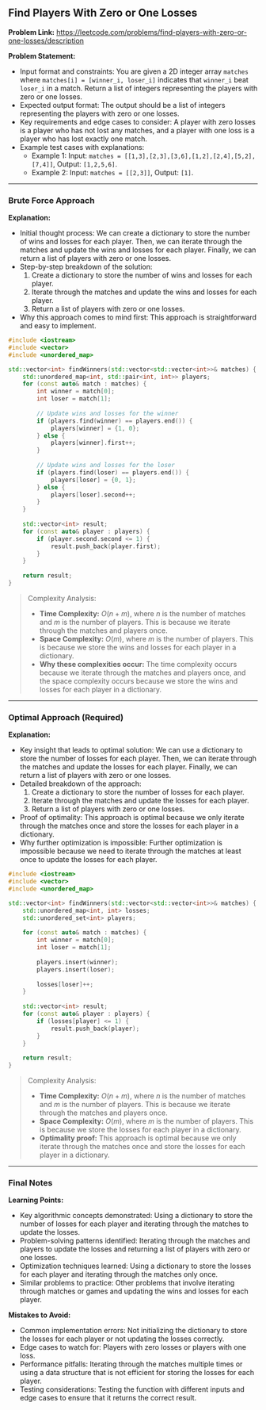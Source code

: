 ## Find Players With Zero or One Losses

**Problem Link:** https://leetcode.com/problems/find-players-with-zero-or-one-losses/description

**Problem Statement:**
- Input format and constraints: You are given a 2D integer array `matches` where `matches[i] = [winner_i, loser_i]` indicates that `winner_i` beat `loser_i` in a match. Return a list of integers representing the players with zero or one losses.
- Expected output format: The output should be a list of integers representing the players with zero or one losses.
- Key requirements and edge cases to consider: A player with zero losses is a player who has not lost any matches, and a player with one loss is a player who has lost exactly one match.
- Example test cases with explanations:
  - Example 1: Input: `matches = [[1,3],[2,3],[3,6],[1,2],[2,4],[5,2],[7,4]]`, Output: `[1,2,5,6]`.
  - Example 2: Input: `matches = [[2,3]]`, Output: `[1]`.

---

### Brute Force Approach

**Explanation:**
- Initial thought process: We can create a dictionary to store the number of wins and losses for each player. Then, we can iterate through the matches and update the wins and losses for each player. Finally, we can return a list of players with zero or one losses.
- Step-by-step breakdown of the solution:
  1. Create a dictionary to store the number of wins and losses for each player.
  2. Iterate through the matches and update the wins and losses for each player.
  3. Return a list of players with zero or one losses.
- Why this approach comes to mind first: This approach is straightforward and easy to implement.

```cpp
#include <iostream>
#include <vector>
#include <unordered_map>

std::vector<int> findWinners(std::vector<std::vector<int>>& matches) {
    std::unordered_map<int, std::pair<int, int>> players;
    for (const auto& match : matches) {
        int winner = match[0];
        int loser = match[1];
        
        // Update wins and losses for the winner
        if (players.find(winner) == players.end()) {
            players[winner] = {1, 0};
        } else {
            players[winner].first++;
        }
        
        // Update wins and losses for the loser
        if (players.find(loser) == players.end()) {
            players[loser] = {0, 1};
        } else {
            players[loser].second++;
        }
    }
    
    std::vector<int> result;
    for (const auto& player : players) {
        if (player.second.second <= 1) {
            result.push_back(player.first);
        }
    }
    
    return result;
}
```

> Complexity Analysis:
> - **Time Complexity:** $O(n + m)$, where $n$ is the number of matches and $m$ is the number of players. This is because we iterate through the matches and players once.
> - **Space Complexity:** $O(m)$, where $m$ is the number of players. This is because we store the wins and losses for each player in a dictionary.
> - **Why these complexities occur:** The time complexity occurs because we iterate through the matches and players once, and the space complexity occurs because we store the wins and losses for each player in a dictionary.

---

### Optimal Approach (Required)

**Explanation:**
- Key insight that leads to optimal solution: We can use a dictionary to store the number of losses for each player. Then, we can iterate through the matches and update the losses for each player. Finally, we can return a list of players with zero or one losses.
- Detailed breakdown of the approach:
  1. Create a dictionary to store the number of losses for each player.
  2. Iterate through the matches and update the losses for each player.
  3. Return a list of players with zero or one losses.
- Proof of optimality: This approach is optimal because we only iterate through the matches once and store the losses for each player in a dictionary.
- Why further optimization is impossible: Further optimization is impossible because we need to iterate through the matches at least once to update the losses for each player.

```cpp
#include <iostream>
#include <vector>
#include <unordered_map>

std::vector<int> findWinners(std::vector<std::vector<int>>& matches) {
    std::unordered_map<int, int> losses;
    std::unordered_set<int> players;
    
    for (const auto& match : matches) {
        int winner = match[0];
        int loser = match[1];
        
        players.insert(winner);
        players.insert(loser);
        
        losses[loser]++;
    }
    
    std::vector<int> result;
    for (const auto& player : players) {
        if (losses[player] <= 1) {
            result.push_back(player);
        }
    }
    
    return result;
}
```

> Complexity Analysis:
> - **Time Complexity:** $O(n + m)$, where $n$ is the number of matches and $m$ is the number of players. This is because we iterate through the matches and players once.
> - **Space Complexity:** $O(m)$, where $m$ is the number of players. This is because we store the losses for each player in a dictionary.
> - **Optimality proof:** This approach is optimal because we only iterate through the matches once and store the losses for each player in a dictionary.

---

### Final Notes

**Learning Points:**
- Key algorithmic concepts demonstrated: Using a dictionary to store the number of losses for each player and iterating through the matches to update the losses.
- Problem-solving patterns identified: Iterating through the matches and players to update the losses and returning a list of players with zero or one losses.
- Optimization techniques learned: Using a dictionary to store the losses for each player and iterating through the matches only once.
- Similar problems to practice: Other problems that involve iterating through matches or games and updating the wins and losses for each player.

**Mistakes to Avoid:**
- Common implementation errors: Not initializing the dictionary to store the losses for each player or not updating the losses correctly.
- Edge cases to watch for: Players with zero losses or players with one loss.
- Performance pitfalls: Iterating through the matches multiple times or using a data structure that is not efficient for storing the losses for each player.
- Testing considerations: Testing the function with different inputs and edge cases to ensure that it returns the correct result.